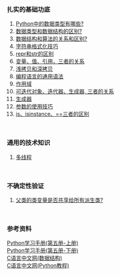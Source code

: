 
### 扎实的基础功底
1. [Python中的数据类型有哪些?](./DataTypesInPython.md)
2. [数据类型和数据结构的区别?](./DiffBetweenDataTypeAndDataStructure.md)
3. [数据结构和算法的关系和区别?](./DataStructureAndAlgorithmRelationship.md)
4. [字符串格式化技巧](./StringFormat.md)
5. [repr和str的区别](./DiffBetweenReprAndStr.md)
6. [变量、值、引用，三者的关系](./VariableReference.md)
7. [浅拷贝和深拷贝](./ShadowAndDeepCopy.md)
8. [编程语言的通用语法](./Syntax.md)
9. [作用域](./Scope.md)
10. [可迭代对象、迭代器、生成器, 三者的关系](./IterableIteratorGenerator.md)
11. [生成器](./Generator.md)  
12. [参数的使用技巧](./ArgumentParameter.md)  
13. [is、isinstance、==三者的区别](./diff_is_isinstance_==.md)  


&nbsp;  
### 通用的技术知识
1. [多线程](./Threading.md)  



&nbsp;  
### 不确定性验证
1. [父类的类变量是否共享给所有派生类?](./IsClassVariableSharedToSubClass.md)


&nbsp;  
### 参考资料  
[Python学习手册(第五册-上册)](https://item.jd.com/12452929.html)   
[Python学习手册(第五册-下册)](https://item.jd.com/12452929.html)   
[C语言中文网(数据结构)](http://c.biancheng.net/view/3328.html)  
[C语言中文网(Python教程)](http://c.biancheng.net/python/)
